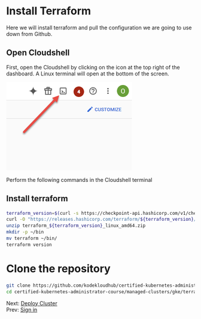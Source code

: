 # Install Terraform

Here we will install terraform and pull the configuration we are going to use down from Github.

## Open Cloudshell

First, open the Cloudshell by clicking on the icon at the top right of the dashboard. A Linux terminal will open at the bottom of the screen.

![image](../images/02-cloudshell.png)

Perform the following commands in the Cloudshell terminal

## Install terraform

```bash
terraform_version=$(curl -s https://checkpoint-api.hashicorp.com/v1/check/terraform | jq -r -M '.current_version')
curl -O "https://releases.hashicorp.com/terraform/${terraform_version}/terraform_${terraform_version}_linux_amd64.zip"
unzip terraform_${terraform_version}_linux_amd64.zip
mkdir -p ~/bin
mv terraform ~/bin/
terraform version
```

# Clone the repository

```bash
git clone https://github.com/kodekloudhub/certified-kubernetes-administrator-course.git
cd certified-kubernetes-administrator-course/managed-clusters/gke/terraform
```

Next: [Deploy Cluster](./03-deploy-cluster.md)</br>
Prev: [Sign in](./01-sign-in.md)
